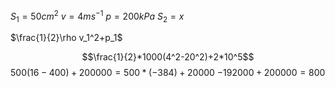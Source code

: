 $S_1 =50cm^2$
$v = 4ms^{-1}$
$p = 200kPa$
$S_2 = x$

$\frac{1}{2}\rho v_1^2+p_1$

$$\frac{1}{2}*1000(4^2-20^2)+2*10^5$$
$500(16-400)+200000=500*(-384)+20 000$
$-192000 + 200000 = 800$

